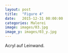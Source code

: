 ```yaml
---
layout: post
title:  "Figure 4"
date:   2015-12-31 00:00:00
categories: Malerei
image: images/03.jpg
image_y: images/03_y.jpg
---
```

Acryl auf Leinwand.
